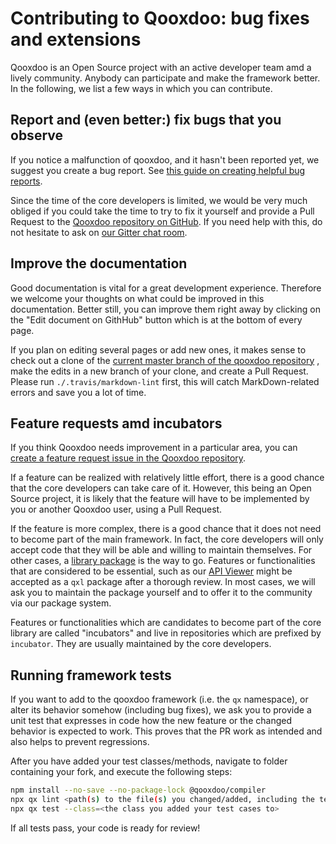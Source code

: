 # Contributing to Qooxdoo: bug fixes and extensions

Qooxdoo is an Open Source project with an active developer team amd a
lively community. Anybody can participate and make the framework better.
In the following, we list a few ways in which you can contribute.

## Report and (even better:) fix bugs that you observe

If you notice a malfunction of qooxdoo, and it hasn't been
reported yet, we suggest you create a bug report. See [this
guide on creating helpful bug reports](reporting_bugs.md).

Since the time of the core developers is limited, we would be
very much obliged if you could take the time to try to fix it
yourself and provide a Pull Request to the [Qooxdoo repository on
GitHub](https://github.com/qooxdoo/qooxdoo). If you need help with this, do not
hesitate to ask on [our Gitter chat room](https://gitter.im/qooxdoo/qooxdoo).

## Improve the documentation

Good documentation is vital for a great development experience. Therefore
we welcome your thoughts on what could be improved in this documentation.
Better still, you can improve them right away by clicking on the "Edit
document on GithHub" button which is at the bottom of every page.

If you plan on editing several pages or add new ones, it makes sense
to check out a clone of the [current master branch of the qooxdoo
repository](https://github.com/qooxdoo/qooxdoo) , make the edits in a new branch
of your clone, and create a Pull Request. Please run `./.travis/markdown-lint`
first, this will catch MarkDown-related errors and save you a lot of time. 

## Feature requests amd incubators

If you think Qooxdoo needs improvement in a particular
area, you can [create a feature request issue in the Qooxdoo
repository](https://github.com/qooxdoo/qooxdoo/issues/new?template=Feature_request.md).

If a feature can be realized with relatively little effort, there
is a good chance that the core developers can take care of it.
However, this being an Open Source project, it is likely that the
feature will have to be implemented by you or another Qooxdoo user, using a Pull Request.

If the feature is more complex, there is a good chance that it does not need
to become part of the main framework. In fact, the core developers will only
accept code that they will be able and willing to maintain themselves. For
other cases, a [library package](cli/packages.md) is the way to go. Features
or functionalities that are considered to be essential, such as our [API
Viewer](https://github.com/qooxdoo/qxl.apiviewer) might be accepted as a `qxl`
package after a thorough review. In most cases, we will ask you to maintain
the package yourself and to offer it to the community via our package system.

Features or functionalities which are candidates to become part of the
core library are called "incubators" and live in repositories which are
prefixed by `incubator`. They are usually maintained by the core developers.

## Running framework tests

If you want to add to the qooxdoo framework (i.e. the `qx` namespace), or alter 
its behavior somehow (including bug fixes), we ask you to provide a unit test that
expresses in code how the new feature or the changed behavior is expected to work.
This proves that the PR work as intended and also helps to prevent regressions. 

After you have added your test classes/methods, navigate to folder containing your
fork, and execute the following steps:

```bash
npm install --no-save --no-package-lock @qooxdoo/compiler 
npx qx lint <path(s) to the file(s) you changed/added, including the test class>
npx qx test --class=<the class you added your test cases to> 
```

If all tests pass, your code is ready for review!
